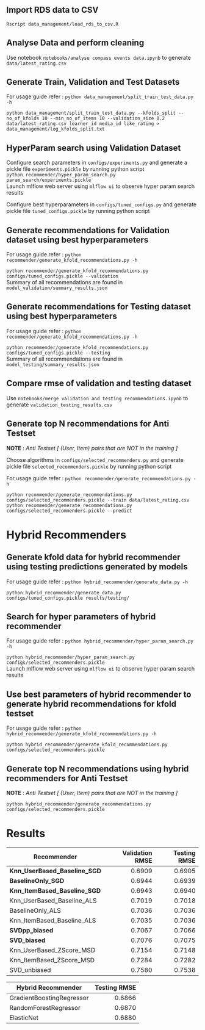 ## Import RDS data to CSV

`Rscript data_management/load_rds_to_csv.R`

## Analyse Data and perform cleaning

Use notebook `notebooks/analyse compass events data.ipynb` to generate `data/latest_rating.csv`

## Generate Train, Validation and Test Datasets
For usage guide refer : `python data_management/split_train_test_data.py -h`

`python data_management/split_train_test_data.py --kfolds_split --no_of_kfolds 10 --min_no_of_items 10 --validation_size 0.2 data/latest_rating.csv learner_id media_id like_rating > data_management/log_kfolds_split.txt`

## HyperParam search using Validation Dataset

Configure search parameters in `configs/experiments.py` and generate a pickle file `experiments.pickle` by running python script <br>
`python recommender/hyper_param_search.py param_search/experiments.pickle` <br>
Launch mlflow web server using `mlflow ui` to observe hyper param search results

Configure best hyperparameters in `configs/tuned_configs.py` and generate pickle file `tuned_configs.pickle` by running python script

## Generate recommendations for Validation dataset using best hyperparameters
For usage guide refer : `python recommender/generate_kfold_recommendations.py -h`

`python recommender/generate_kfold_recommendations.py configs/tuned_configs.pickle --validation` <br>
Summary of all recommendations are found in `model_validation/summary_results.json`

## Generate recommendations for Testing dataset using best hyperparameters
For usage guide refer : `python recommender/generate_kfold_recommendations.py -h`

`python recommender/generate_kfold_recommendations.py configs/tuned_configs.pickle --testing` <br>
Summary of all recommendations are found in `model_testing/summary_results.json`

## Compare rmse of validation and testing dataset

Use `notebooks/merge validation and testing recommendations.ipynb` to generate `validation_testing_results.csv`

## Generate top N recommendations for Anti Testset
**NOTE** : *Anti Testset [ (User, Item) pairs that are NOT in the training ]*

Choose algorithms  in `configs/selected_recommenders.py` and generate pickle file `selected_recommenders.pickle` by running python script

For usage guide refer : `python recommender/generate_recommendations.py -h`

`python recommender/generate_recommendations.py configs/selected_recommenders.pickle --train data/latest_rating.csv` <br>
`python recommender/generate_recommendations.py configs/selected_recommenders.pickle --predict` <br>

# Hybrid Recommenders

## Generate kfold data for hybrid recommender using testing predictions generated by models
For usage guide refer : `python hybrid_recommender/generate_data.py -h`

`python hybrid_recommender/generate_data.py configs/tuned_configs.pickle results/testing/`

## Search for hyper parameters of hybrid recommender
For usage guide refer : `python hybrid_recommender/hyper_param_search.py -h`

`python hybrid_recommender/hyper_param_search.py configs/selected_recommenders.pickle` <br>
Launch mlflow web server using `mlflow ui` to observe hyper param search results

## Use best parameters of hybrid recommender to generate hybrid recommendations for kfold testset
For usage guide refer : `python hybrid_recommender/generate_kfold_recommendations.py -h`

`python hybrid_recommender/generate_kfold_recommendations.py configs/selected_recommenders.pickle`

## Generate top N recommendations using hybrid recommenders for Anti Testset
**NOTE** : *Anti Testset [ (User, Item) pairs that are NOT in the training ]*

`python hybrid_recommender/generate_recommendations.py configs/selected_recommenders.pickle`


# Results


|                  Recommender  | Validation RMSE  | Testing RMSE  |
| ----------------------------  | ---------------: | ------------: |
|**Knn_UserBased_Baseline_SGD** |          0.6909  |       0.6905  |
|          **BaselineOnly_SGD** |          0.6944  |       0.6939  |
|**Knn_ItemBased_Baseline_SGD** |          0.6943  |       0.6940  |
|    Knn_UserBased_Baseline_ALS |          0.7019  |       0.7018  |
|              BaselineOnly_ALS |          0.7036  |       0.7036  |
|    Knn_ItemBased_Baseline_ALS |          0.7035  |       0.7036  |
|              **SVDpp_biased** |          0.7067  |       0.7066  |
|                **SVD_biased** |          0.7076  |       0.7075  |
|      Knn_UserBased_ZScore_MSD |          0.7154  |       0.7148  |
|      Knn_ItemBased_ZScore_MSD |          0.7284  |       0.7282  |
|                  SVD_unbiased |          0.7580  |       0.7538  |




|           Hybrid Recommender |   Testing RMSE  |
| ---------------------------- |   ------------: |
| GradientBoostingRegressor    |          0.6866 |
| RandomForestRegressor	       |          0.6870 |
| ElasticNet	               |          0.6880 |
